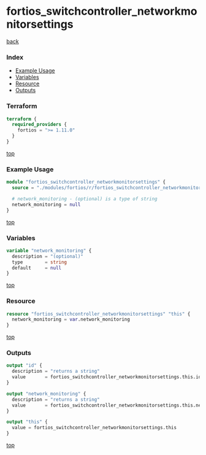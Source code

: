 # fortios_switchcontroller_networkmonitorsettings

[back](../fortios.md)

### Index

- [Example Usage](#example-usage)
- [Variables](#variables)
- [Resource](#resource)
- [Outputs](#outputs)

### Terraform

```terraform
terraform {
  required_providers {
    fortios = ">= 1.11.0"
  }
}
```

[top](#index)

### Example Usage

```terraform
module "fortios_switchcontroller_networkmonitorsettings" {
  source = "./modules/fortios/r/fortios_switchcontroller_networkmonitorsettings"

  # network_monitoring - (optional) is a type of string
  network_monitoring = null
}
```

[top](#index)

### Variables

```terraform
variable "network_monitoring" {
  description = "(optional)"
  type        = string
  default     = null
}
```

[top](#index)

### Resource

```terraform
resource "fortios_switchcontroller_networkmonitorsettings" "this" {
  network_monitoring = var.network_monitoring
}
```

[top](#index)

### Outputs

```terraform
output "id" {
  description = "returns a string"
  value       = fortios_switchcontroller_networkmonitorsettings.this.id
}

output "network_monitoring" {
  description = "returns a string"
  value       = fortios_switchcontroller_networkmonitorsettings.this.network_monitoring
}

output "this" {
  value = fortios_switchcontroller_networkmonitorsettings.this
}
```

[top](#index)